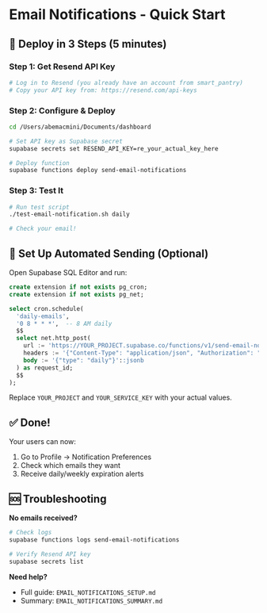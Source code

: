 # Email Notifications - Quick Start

## 🚀 Deploy in 3 Steps (5 minutes)

### Step 1: Get Resend API Key
```bash
# Log in to Resend (you already have an account from smart_pantry)
# Copy your API key from: https://resend.com/api-keys
```

### Step 2: Configure & Deploy
```bash
cd /Users/abemacmini/Documents/dashboard

# Set API key as Supabase secret
supabase secrets set RESEND_API_KEY=re_your_actual_key_here

# Deploy function
supabase functions deploy send-email-notifications
```

### Step 3: Test It
```bash
# Run test script
./test-email-notification.sh daily

# Check your email!
```

## 📅 Set Up Automated Sending (Optional)

Open Supabase SQL Editor and run:

```sql
create extension if not exists pg_cron;
create extension if not exists pg_net;

select cron.schedule(
  'daily-emails',
  '0 8 * * *',  -- 8 AM daily
  $$
  select net.http_post(
    url := 'https://YOUR_PROJECT.supabase.co/functions/v1/send-email-notifications',
    headers := '{"Content-Type": "application/json", "Authorization": "Bearer YOUR_SERVICE_KEY"}'::jsonb,
    body := '{"type": "daily"}'::jsonb
  ) as request_id;
  $$
);
```

Replace `YOUR_PROJECT` and `YOUR_SERVICE_KEY` with your actual values.

## ✅ Done!

Your users can now:
1. Go to Profile → Notification Preferences
2. Check which emails they want
3. Receive daily/weekly expiration alerts

## 🆘 Troubleshooting

**No emails received?**
```bash
# Check logs
supabase functions logs send-email-notifications

# Verify Resend API key
supabase secrets list
```

**Need help?**
- Full guide: `EMAIL_NOTIFICATIONS_SETUP.md`
- Summary: `EMAIL_NOTIFICATIONS_SUMMARY.md`
